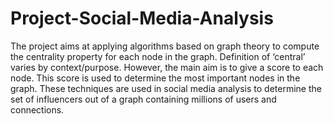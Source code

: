 # Project-Social-Media-Analysis
The project aims at applying algorithms based on graph theory to compute the centrality property for each node in the graph.  Definition of ‘central’ varies by context/purpose. However, the main aim is to give a score to each node. This score is used to determine the most important nodes in the graph. These techniques are used in social media analysis to determine the set of influencers out of a graph containing millions of users and connections.
